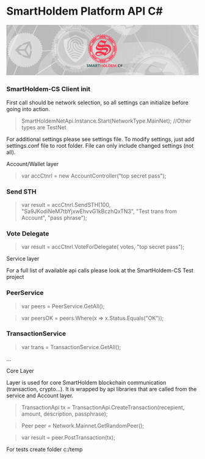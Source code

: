 # SmartHoldem Platform API C#
[![SmartHoldem CSharp](https://github.com/smartholdem/smartmedia/blob/master/mediakit/sh_c%23.jpg)](https://github.com/smartholdem/smartholdem-cs)

### SmartHoldem-CS Client init

First call should be network selection, so all settings can initialize before going into action.

> SmartHoldemNetApi.Instance.Start(NetworkType.MainNet); //Other types are TestNet

For additional settings please see settings file. To modify settings, just add settings.conf file to root folder. File can only include changed settings (not all).

Account/Wallet layer

> var accCtnrl = new AccountController("top secret pass");

### Send STH

> var result = accCtnrl.SendSTH(100, "Sa9JKodiNeM7tbYjxwEhvvG1kBczhQxTN3", "Test trans from Account", "pass phrase");

### Vote Delegate                
> var result = accCtnrl.VoteForDelegate( votes, "top secret pass");

Service layer

For a full list of available api calls please look at the SmartHoldem-CS Test project

### PeerService

> var peers = PeerService.GetAll();

> var peersOK = peers.Where(x => x.Status.Equals("OK"));

### TransactionService

> var trans = TransactionService.GetAll();

...

Core Layer

Layer is used for core SmartHoldem blockchain communication (transaction, crypto...). It is wrapped by api libraries that are called from the service and Account layer.

> TransactionApi tx = TransactionApi.CreateTransaction(recepient, amount, description, passphrase);

> Peer peer = Network.Mainnet.GetRandomPeer();

> var result = peer.PostTransaction(tx);    

For tests create folder c:/temp
